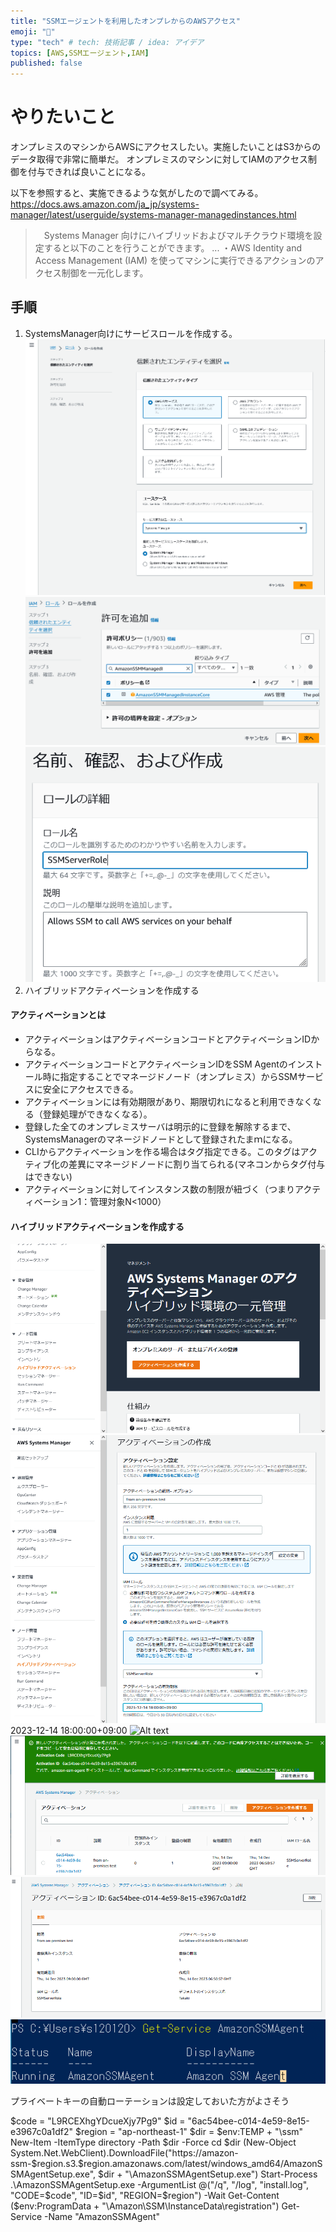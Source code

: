 ```yaml
---
title: "SSMエージェントを利用したオンプレからのAWSアクセス"
emoji: "🙆"
type: "tech" # tech: 技術記事 / idea: アイデア
topics: [AWS,SSMエージェント,IAM]
published: false
---
```


# やりたいこと
オンプレミスのマシンからAWSにアクセスしたい。実施したいことはS3からのデータ取得で非常に簡単だ。
オンプレミスのマシンに対してIAMのアクセス制御を付与できれば良いことになる。

以下を参照すると、実施できるような気がしたので調べてみる。
https://docs.aws.amazon.com/ja_jp/systems-manager/latest/userguide/systems-manager-managedinstances.html

>　Systems Manager 向けにハイブリッドおよびマルチクラウド環境を設定すると以下のことを行うことができます。
> ...
> ・AWS Identity and Access Management (IAM) を使ってマシンに実行できるアクションのアクセス制御を一元化します。

## 手順
1. SystemsManager向けにサービスロールを作成する。
![Alt text](/images/articles/aws-iam-role-from-on-premises/service-role01.png)
![Alt text](/images/articles/aws-iam-role-from-on-premises/service-role02.png)
![Alt text](/images/articles/aws-iam-role-from-on-premises/service-role03.png)
2. ハイブリッドアクティベーションを作成する
#### アクティベーションとは
- アクティベーションはアクティベーションコードとアクティベーションIDからなる。  
- アクティベーションコードとアクティベーションIDをSSM Agentのインストール時に指定することでマネージドノード（オンプレミス）からSSMサービスに安全にアクセスできる。
- アクティベーションには有効期限があり、期限切れになると利用できなくなる（登録処理ができなくなる）。
- 登録した全てのオンプレミスサーバは明示的に登録を解除するまで、SystemsManagerのマネージドノードとして登録されたまｍになる。
- CLIからアクティベーションを作る場合はタグ指定できる。このタグはアクティブ化の差異にマネージドノードに割り当てられる(マネコンからタグ付与はできない)
- アクティベーションに対してインスタンス数の制限が紐づく（つまりアクティベーション1：管理対象N<1000）

#### ハイブリッドアクティベーションを作成する
![Alt text](/images/articles/aws-iam-role-from-on-premises/h-activate01.png)
![Alt text](/images/articles/aws-iam-role-from-on-premises/h-activate02.png)
2023-12-14 18:00:00+09:00
![Alt text](/images/articles/aws-iam-role-from-on-premises/h-activate03.png)
![Alt text](/images/articles/aws-iam-role-from-on-premises/install-agent.png)
![Alt text](/images/articles/aws-iam-role-from-on-premises/registered.png)
![Alt text](/images/articles/aws-iam-role-from-on-premises/winproc.png)

プライベートキーの自動ローテーションは設定しておいた方がよさそう

$code = "L9RCEXhgYDcueXjy7Pg9"
$id = "6ac54bee-c014-4e59-8e15-e3967c0a1df2"
$region = "ap-northeast-1"
$dir = $env:TEMP + "\ssm"
New-Item -ItemType directory -Path $dir -Force
cd $dir
(New-Object System.Net.WebClient).DownloadFile("https://amazon-ssm-$region.s3.$region.amazonaws.com/latest/windows_amd64/AmazonSSMAgentSetup.exe", $dir + "\AmazonSSMAgentSetup.exe")
Start-Process .\AmazonSSMAgentSetup.exe -ArgumentList @("/q", "/log", "install.log", "CODE=$code", "ID=$id", "REGION=$region") -Wait
Get-Content ($env:ProgramData + "\Amazon\SSM\InstanceData\registration")
Get-Service -Name "AmazonSSMAgent"
